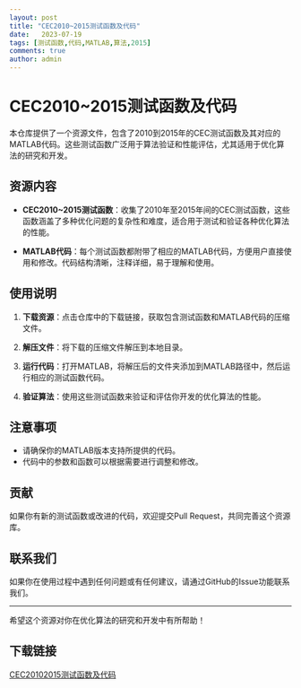 ```yaml
---
layout: post
title: "CEC2010~2015测试函数及代码"
date:   2023-07-19
tags: [测试函数,代码,MATLAB,算法,2015]
comments: true
author: admin
---
```

# CEC2010~2015测试函数及代码

本仓库提供了一个资源文件，包含了2010到2015年的CEC测试函数及其对应的MATLAB代码。这些测试函数广泛用于算法验证和性能评估，尤其适用于优化算法的研究和开发。

## 资源内容

- **CEC2010~2015测试函数**：收集了2010年至2015年间的CEC测试函数，这些函数涵盖了多种优化问题的复杂性和难度，适合用于测试和验证各种优化算法的性能。
  
- **MATLAB代码**：每个测试函数都附带了相应的MATLAB代码，方便用户直接使用和修改。代码结构清晰，注释详细，易于理解和使用。

## 使用说明

1. **下载资源**：点击仓库中的下载链接，获取包含测试函数和MATLAB代码的压缩文件。
  
2. **解压文件**：将下载的压缩文件解压到本地目录。
  
3. **运行代码**：打开MATLAB，将解压后的文件夹添加到MATLAB路径中，然后运行相应的测试函数代码。

4. **验证算法**：使用这些测试函数来验证和评估你开发的优化算法的性能。

## 注意事项

- 请确保你的MATLAB版本支持所提供的代码。
- 代码中的参数和函数可以根据需要进行调整和修改。

## 贡献

如果你有新的测试函数或改进的代码，欢迎提交Pull Request，共同完善这个资源库。

## 联系我们

如果你在使用过程中遇到任何问题或有任何建议，请通过GitHub的Issue功能联系我们。

---

希望这个资源对你在优化算法的研究和开发中有所帮助！

## 下载链接

[CEC20102015测试函数及代码](https://pan.quark.cn/s/2a77f304e077)